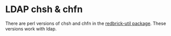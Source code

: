 # LDAP chsh & chfn

There are perl versions of chsh and chfn in the [redbrick-util package](redbrick-apt). These
versions work with ldap.
